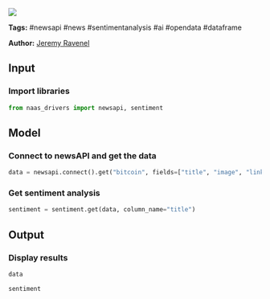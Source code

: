 <a href="https://app.naas.ai/user-redirect/naas/downloader?url=https://raw.githubusercontent.com/jupyter-naas/awesome-notebooks/master/Newsapi/Newsapi_Run_sentiment_analysis.ipynb" target="_parent"><img src="https://naasai-public.s3.eu-west-3.amazonaws.com/open_in_naas.svg"/></a>

**Tags:** #newsapi #news #sentimentanalysis #ai #opendata #dataframe

**Author:** [Jeremy Ravenel](https://www.linkedin.com/in/ACoAAAJHE7sB5OxuKHuzguZ9L6lfDHqw--cdnJg/)

## Input

### Import libraries


```python
from naas_drivers import newsapi, sentiment
```

## Model

### Connect to newsAPI and get the data


```python
data = newsapi.connect().get("bitcoin", fields=["title", "image", "link", "description"])
```

### Get sentiment analysis


```python
sentiment = sentiment.get(data, column_name="title")
```

## Output

### Display results


```python
data
```


```python
sentiment
```
